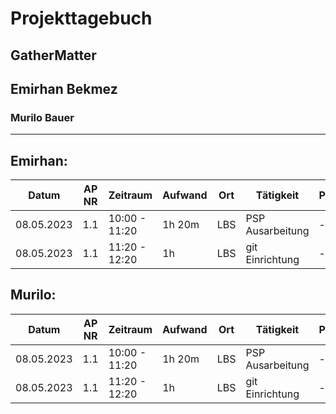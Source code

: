 # Projekttagebuch
## GatherMatter
## Emirhan Bekmez
### Murilo Bauer
---
## Emirhan:

Datum | AP NR | Zeitraum | Aufwand | Ort | Tätigkeit | Probleme | Quellen  
------|-------|----------|---------|-----|-----------|----------|--------
08.05.2023|1.1|10:00 - 11:20| 1h 20m | LBS | PSP Ausarbeitung | - | -
08.05.2023|1.1|11:20 - 12:20| 1h | LBS | git Einrichtung | - | -

## Murilo:

Datum | AP NR | Zeitraum | Aufwand | Ort | Tätigkeit | Probleme | Quellen  
------|-------|----------|---------|-----|-----------|----------|--------
08.05.2023|1.1|10:00 - 11:20| 1h 20m | LBS | PSP Ausarbeitung | - | -
08.05.2023|1.1|11:20 - 12:20| 1h | LBS | git Einrichtung | - | -
